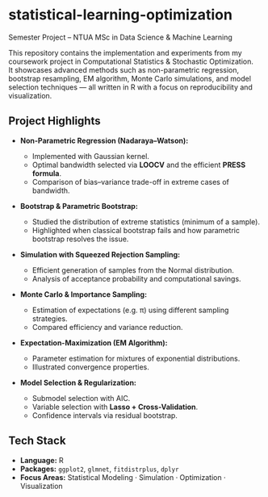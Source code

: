 # statistical-learning-optimization

Semester Project – NTUA MSc in Data Science & Machine Learning

This repository contains the implementation and experiments from my coursework project in Computational Statistics & Stochastic Optimization.  
It showcases advanced methods such as non-parametric regression, bootstrap resampling, EM algorithm, Monte Carlo simulations, and model selection techniques — all written in R with a focus on reproducibility and visualization.

## Project Highlights

- **Non-Parametric Regression (Nadaraya–Watson):**  
  - Implemented with Gaussian kernel.  
  - Optimal bandwidth selected via **LOOCV** and the efficient **PRESS formula**.  
  - Comparison of bias–variance trade-off in extreme cases of bandwidth.

- **Bootstrap & Parametric Bootstrap:**  
  - Studied the distribution of extreme statistics (minimum of a sample).  
  - Highlighted when classical bootstrap fails and how parametric bootstrap resolves the issue.

- **Simulation with Squeezed Rejection Sampling:**  
  - Efficient generation of samples from the Normal distribution.  
  - Analysis of acceptance probability and computational savings.

- **Monte Carlo & Importance Sampling:**  
  - Estimation of expectations (e.g. π) using different sampling strategies.  
  - Compared efficiency and variance reduction.

- **Expectation-Maximization (EM Algorithm):**  
  - Parameter estimation for mixtures of exponential distributions.  
  - Illustrated convergence properties.

- **Model Selection & Regularization:**  
  - Submodel selection with AIC.  
  - Variable selection with **Lasso + Cross-Validation**.  
  - Confidence intervals via residual bootstrap.
 
## Tech Stack

- **Language:** R  
- **Packages:** `ggplot2`, `glmnet`, `fitdistrplus`, `dplyr`  
- **Focus Areas:** Statistical Modeling · Simulation · Optimization · Visualization
